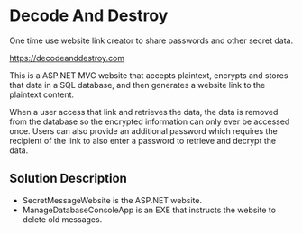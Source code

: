 # Decode And Destroy
One time use website link creator to share passwords and other secret data.

https://decodeanddestroy.com

This is a ASP.NET MVC website that accepts plaintext, encrypts and stores that data in a SQL database, and then generates a website link to the plaintext content.

When a user access that link and retrieves the data, the data is removed from the database so the encrypted information can only ever be accessed once.  Users can also provide an additional password which requires the recipient of the link to also enter a password to retrieve and decrypt the data.

## Solution Description

-  SecretMessageWebsite is the ASP.NET website.
-  ManageDatabaseConsoleApp is an EXE that instructs the website to delete old messages.
